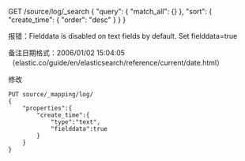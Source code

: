 GET /source/log/_search
{
  "query": {
    "match_all": {}
  },
  "sort": {
    "create_time": {
      "order": "desc"
    }
  }
}


报错：Fielddata is disabled on text fields by default. Set fielddata=true


备注日期格式：2006/01/02 15:04:05
（elastic.co/guide/en/elasticsearch/reference/current/date.html）

修改
```
PUT source/_mapping/log/
{
    "properties":{
        "create_time":{
            "type":"text",
            "fielddata":true
        }
    }
}
```